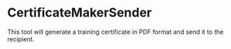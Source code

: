 # CertificateMakerSender
This tool will generate a training certificate in PDF format and send it to the recipient.
